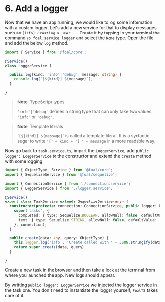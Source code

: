 # 6. Add a logger

Now that we have an app running, we would like to log some information with a custom logger. Let's add a new service for that to display messages such as `[info] Creating a user...`. Create it by tapping in your terminal the command `yo foal:service logger` and select the `None` type. Open the file and add the below `log` method.

```typescript
import { Service } from '@foal/core';

@Service()
class LoggerService {

  public log(kind: 'info'|'debug', message: string) {
    console.log(`[${kind}] ${message}`);
  }

}
```

> **Note:** TypeScript types
>
> `'info'|'debug'` defines a string type that can only take two values `'info'` or `'debug'`.

> **Note:** Template literals
>
> \``[${kind}] ${message}`\` is called a template literal. It is a syntactic sugar to write `'[' + kind + '] ' + message` in a more readable way.

Now go back to `task.service.ts`, import the `LoggerService`, add `public logger: LoggerService` to the constructor and extend the `create` method with some logging.

```typescript
import { ObjectType, Service } from '@foal/core';
import { SequelizeService } from '@foal/sequelize';

import { ConnectionService } from './connection.service';
import { LoggerService } from './logger.service';

@Service()
export class TaskService extends SequelizeService<any> {
  constructor(protected connection: ConnectionService, public logger: LoggerService) {
    super('tasks', {
      completed: { type: Sequelize.BOOLEAN, allowNull: false, defaultValue: false },
      text: { type: Sequelize.STRING, allowNull: false, defaultValue: '' }
    }, connection);
  }

  public create(data: any, query: ObjectType) {
    this.logger.log('info', 'Create called with ' + JSON.stringify(data));
    return super.create(data, query)
  }

}

```

Create a new task in the browser and then take a look at the terminal from where you launched the app. New logs should appear.

By writting `public logger: LoggerService` we injected the logger service in the task one. You don't need to instantiate the logger yourself, `FoalTS` takes care of it.